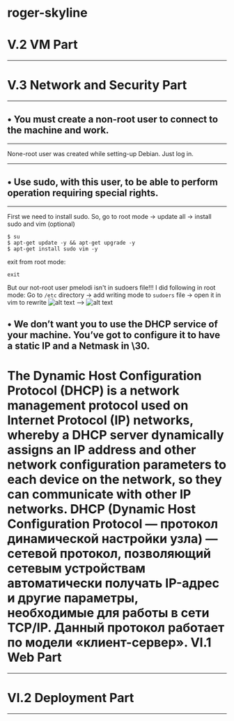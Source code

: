 # roger-skyline

**V.2  VM Part**
=====================
***
**V.3  Network and Security Part**
=====================
***
• You must create a non-root user to connect to the machine and work.
-----------------------------------
***
None-root user was created while setting-up Debian. Just log in.
***
• Use sudo, with this user, to be able to perform operation requiring special rights.
-----------------------------------
***
First we need to install sudo. So, go to root mode -> update all -> install sudo and vim (optional)
```
$ su 
$ apt-get update -y && apt-get upgrade -y
$ apt-get install sudo vim -y
```
exit from root mode:
```
exit
```
But our not-root user pmelodi isn't in sudoers file!!!
I did following in root mode:
Go to ```/etc``` directory -> add writing mode to ```sudoers``` file -> open it in vim to rewrite
![alt text](screenshots/add_user_sudo0.png) --> ![alt text](screenshots/add_user_sudo1.png)

• We don’t want you to use the DHCP service of your machine. You’ve got to configure it to have a static IP and a Netmask in \30.
-----------------------------------
The Dynamic Host Configuration Protocol (DHCP) is a network management protocol used on Internet Protocol (IP) networks, whereby a DHCP server dynamically assigns an IP address and other network configuration parameters to each device on the network, so they can communicate with other IP networks.
DHCP (Dynamic Host Configuration Protocol — протокол динамической настройки узла) — сетевой протокол, позволяющий сетевым устройствам автоматически получать IP-адрес и другие параметры, необходимые для работы в сети TCP/IP. Данный протокол работает по модели «клиент-сервер».
**VI.1 Web Part**
=====================
***
**VI.2 Deployment Part**
=====================
***
